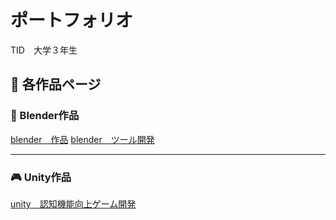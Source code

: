 # ポートフォリオ

TID　大学３年生
## 🔗 各作品ページ
### 🎨 Blender作品
[blender　作品](blender.md)
[blender　ツール開発](blendertool.md)

---

### 🎮 Unity作品
[unity　認知機能向上ゲーム開発](unity1.md)
